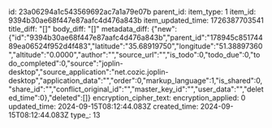 id: 23a06294a1c543569692ac7a1a79e07b
parent_id: 
item_type: 1
item_id: 9394b30ae68f447e87aafc4d476a843b
item_updated_time: 1726387703541
title_diff: "[]"
body_diff: "[]"
metadata_diff: {"new":{"id":"9394b30ae68f447e87aafc4d476a843b","parent_id":"178945c85174489ea06524f952d4f483","latitude":"35.68919750","longitude":"51.38897360","altitude":"0.0000","author":"","source_url":"","is_todo":0,"todo_due":0,"todo_completed":0,"source":"joplin-desktop","source_application":"net.cozic.joplin-desktop","application_data":"","order":0,"markup_language":1,"is_shared":0,"share_id":"","conflict_original_id":"","master_key_id":"","user_data":"","deleted_time":0},"deleted":[]}
encryption_cipher_text: 
encryption_applied: 0
updated_time: 2024-09-15T08:12:44.083Z
created_time: 2024-09-15T08:12:44.083Z
type_: 13